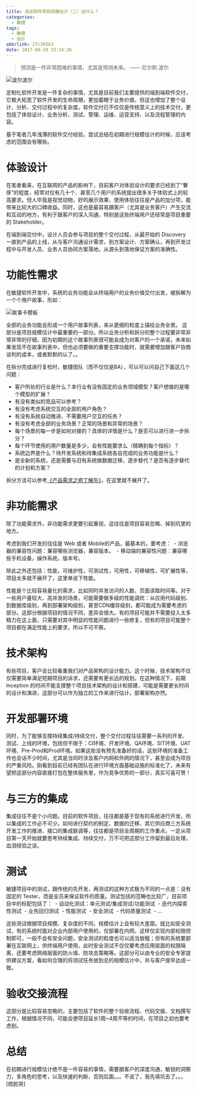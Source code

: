 ```yaml
---
title: 浅谈软件项目规模估计（二）估什么？
categories:
  - 敏捷
tags:
  - 敏捷
  - 估计
abbrlink: 2fc392b3
date: 2017-06-28 23:24:26
---
```


> 预测是一件非常困难的事情，尤其是预测未来。
>                                                                          —— 尼尔斯.波尔

![波尔波尔](http://q6d3pw4zw.bkt.clouddn.com/%E4%BC%B0%E4%BB%80%E4%B9%88%E4%BA%8C_1.png)

定制化软件开发是一件复杂的事情，尤其是目前我们主要提供的端到端软件交付，它极大拓宽了软件开发的生命周期，更加着眼于业务价值，但这也增加了整个设计、分析、交付过程中的复杂度。软件交付已不仅仅是传统意义上的技术交付，更包括了体验设计、业务分析、测试、管理、运维、运营支持、以及流程管理的内容。

基于笔者几年浅薄的软件交付经验，尝试总结在初期进行规模估计的时候，应该考虑的范围会有哪些。

<!--more-->

# 体验设计

在笔者看来，在互联网的产品的影响下，目前客户对体验设计的要求已经到了“奢侈”的程度，经常对仅有几十个、甚至几个用户的系统提出很多关于体验式上的较高要求。但人毕竟是视觉动物，好的展示效果、使用体验往往是产品的加分项，能带来比较大的口碑收益。同时，这也是最容易跟客户（尤其是业务客户）产生交流和互动的地方，有利于跟客户的深入沟通，特别是这些终端用户还经常是项目重要的 Stakeholder。

在端到端交付中，设计人员会参与项目的整个交付过程，从最开始的 Discovery 一直到产品的上线，从与客户沟通设计需求，到方案设计、方案确认，再到开发过程中与开发人员、业务人员协同方案落地，从源头到落地保证方案的准确性。

# 功能性需求

在敏捷软件开发中，系统的业务功能会从终端用户的业务价值交付出发，被拆解为一个个用户故事，形如：


![故事卡模板](http://q6d3pw4zw.bkt.clouddn.com/%E4%BC%B0%E4%BB%80%E4%B9%88%E4%BA%8C_2.png)

全部的业务功能会形成一个用户故事列表，来从更细的粒度上描绘业务全景。
这部分是项目规模估计中最重要的一部分。所以业务分析和拆分的整个过程要非常非常非常的仔细，因为初期的这个故事列表很可能会成为对客户的一个承诺，未来如果发现不在故事列表中，但也必须要做的重要支撑功能时，就需要增加跟客户协商谈判的成本，或者默默的认了。。

在拆分完成进行复检时，敏捷团队（而不仅仅是BA），可以可以问自己下面这几个问题：
 - 客户所处的行业是什么？本行业有没有固定的业务领域模型？客户想做的是哪个模型的扩展？
 - 有没有类似的竞品可以参考？
 - 有没有考虑系统交互的全部的用户角色？
 - 有没有系统自动推进、不需要用户交互的任务？
 - 有没有考虑全部的业务场景？正常的场景和异常的场景？
 - 每个场景的每一步是如何对接的？具体的详情是什么？是否可以进行进一步拆分？
 - 每个环节使用的用户数量是多少，会有性能要求么（精确到每个指标）？
 - 系统边界是什么？待开发系统和待集成系统各自完成的业务功能是什么？
 - 是全新的系统，还是需要与旧有系统做数据迁移，逐步替代？是否有逐步替代的计划和方案？

拆分方法可以参考[《产品需求之庖丁解牛》](http://www.jianshu.com/p/8a3c4f67addb)，在这里就不展开了。

# 非功能需求
除了功能需求外，非功能需求更要引起重视，这往往是项目容易忽略、掉到坑里的地方。

考虑到我们开发的往往是 Web 或者 Mobile的产品，最基本的，要考虑：
 - 浏览器的兼容性问题：兼容哪些浏览器，兼容版本。
 - 移动端的兼容性问题：兼容哪些手机设备，操作系统，版本号。

除此之外还包括：性能，可维护性，可测试性，可用性，可移植性，可扩展性等，项目太多就不展开了，这里单说下性能。

性能是个比较容易量化的需求，比如同时并发访问的人数、页面读取时间等。对于一些用户量较大、高并发的场景，可能需要做多级的性能调优：从应用代码级别、到数据库级别，再到部署架构级别，甚至CDN缓存级别，都可能成为需要考虑的部分。这部分根据项目的情况不同，差异会很大。有的项目可能并不需要投入太多精力在这上面，只需要对其中明显的性能问题进行一些修复，但有的项目可能整个项目都在满足性能上的要求，所以不可不察。

# 技术架构

有些项目，客户会比较看重我们对产品架构的设计能力。这个时候，技术架构不仅仅需要简单满足短期项目的诉求，还需要有更长远的规划。在这种情况下，前期 Inception 的时间不能支撑整个项目技术架构的设计和搭建，可能是需要更长时间的设计和演进，这部分可以作为独立的工作来进行估计。部署架构亦然。

# 开发部署环境
同时，为了能够支撑持续集成/持续交付，整个交付过程往往需要一系列的开发、测试、上线的环境，包括但不限于：CI环境、开发环境、QA环境、SIT环境、UAT环境、Pre-Prod和Prod环境。如果这些没有预先准备好的话，这些环境的准备工作也会话不少时间，尤其是当同时涉及客户内网和外网的情况下，甚至会成为项目的严重风险。刚看到目前已经有团队在进行环境方面基础设施的标准化了，未来有望把这部分内容直接打包在整体服务里，作为竞争优势的一部分，真实可喜可贺！

# 与三方的集成
集成往往不是个小问题。目前的软件项目，往往都是基于现有的系统进行开发，所以集成的工作必不可少。如何进行契约的制定、数据的迁移、其它供应商三方系统开发工作的推进、接口的集成联调等，往往都是项目全周期的工作重点。一定从项目第一天开始就要思考持续集成、持续交付，万不可把这部分工作留到最后处理，血泪经验之谈。

# 测试

敏捷项目中的测试，跟传统的先开发、再测试的这种方式极为不同的一点是：没有固定的 Tester，而是全员来保证软件的质量。测试包括的范畴也比较广，目前项目中的标配包括了：
 - 自动化测试：单元测试/集成测试/功能测试
 - 迭代内探索性测试
 - 业务回归测试
 - 性能测试
 - 安全测试
 - 代码质量测试
 - …

这些测试根据项目规模、复杂度的不同，规模估计上会有较大差距。就比如安全测试，有的系统时面对企业内部用户使用的，仅部署在内网，这样仅实现内部权限控制即可，一般不会有安全问题，安全测试的粒度也可以适当放粗；但有的系统要部署在互联网上，供终端用户使用，此时安全测试不仅仅要考虑应用层面的权限隔离，还要考虑网络层面的防火墙、防攻击策略等。这部分可以由专业的安全专家提供建议方案，看如何合理的将测试任务放到总的规模估计中，并与客户提早达成一致。

# 验收交接流程
这部分是比较容易忽略的，主要包括了软件的整个验收流程、代码交接、文档撰写工作，根据情况不同，可能会使项目延长1周~4周不等的时间，在项目之初也要考虑到。


# 总结
在初期进行规模估计绝不是一件容易的事情，需要跟客户的深度沟通，敏锐的洞察力，多角色的思考，以及快速的判断，否则后面。。。不说了，我先填坑去了。。。[捂脸哭]